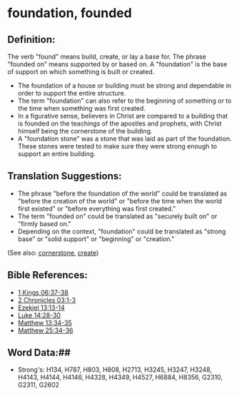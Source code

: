 # foundation, founded #

## Definition: ##

The verb "found" means build, create, or lay a base for. The phrase "founded on" means supported by or based on. A "foundation" is the base of support on which something is built or created.

* The foundation of a house or building must be strong and dependable in order to support the entire structure.
* The term "foundation" can also refer to the beginning of something or to the time when something was first created.
* In a figurative sense, believers in Christ are compared to a building that is founded on the teachings of the apostles and prophets, with Christ himself being the cornerstone of the building.
* A "foundation stone" was a stone that was laid as part of the foundation. These stones were tested to make sure they were strong enough to support an entire building.

## Translation Suggestions: ##

* The phrase "before the foundation of the world" could be translated as "before the creation of the world" or "before the time when the world first existed" or "before everything was first created."
* The term "founded on" could be translated as "securely built on" or "firmly based on."
* Depending on the context, "foundation" could be translated as "strong base" or "solid support" or "beginning" or "creation."

(See also: [cornerstone](../kt/cornerstone.md), [create](../other/creation.md))

## Bible References: ##

* [1 Kings 06:37-38](rc://en/tn/help/1ki/06/37)
* [2 Chronicles 03:1-3](rc://en/tn/help/2ch/03/01)
* [Ezekiel 13:13-14](rc://en/tn/help/ezk/13/13)
* [Luke 14:28-30](rc://en/tn/help/luk/14/28)
* [Matthew 13:34-35](rc://en/tn/help/mat/13/34)
* [Matthew 25:34-36](rc://en/tn/help/mat/25/34)

## Word Data:##

* Strong's: H134, H787, H803, H808, H2713, H3245, H3247, H3248, H4143, H4144, H4146, H4328, H4349, H4527, H6884, H8356, G2310, G2311, G2602

